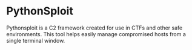 # PythonSploit
Pythonsploit is a C2 framework created for use in CTFs and other safe environments. This tool helps easily manage compromised hosts from a single terminal window. 
